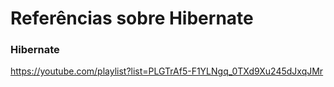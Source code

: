 # Referências sobre Hibernate

### Hibernate

https://youtube.com/playlist?list=PLGTrAf5-F1YLNgq_0TXd9Xu245dJxqJMr

